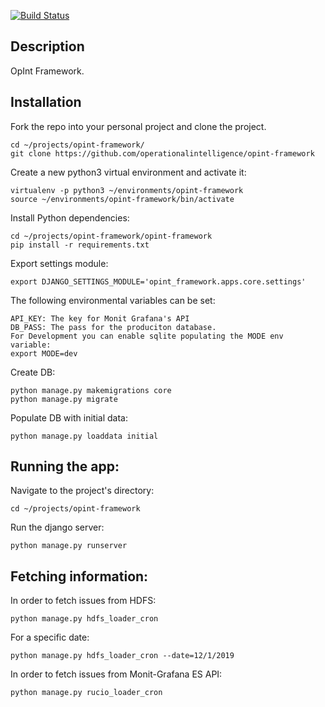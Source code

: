 [![Build Status](https://travis-ci.com/operationalintelligence/rucio-opint-backend.svg?branch=master)](https://travis-ci.com/operationalintelligence/rucio-opint-backend)

## Description

OpInt Framework.

## Installation

Fork the repo into your personal project and clone the project.
```commandline
cd ~/projects/opint-framework/
git clone https://github.com/operationalintelligence/opint-framework
```

Create a new python3 virtual environment and activate it:
```commandline
virtualenv -p python3 ~/environments/opint-framework
source ~/environments/opint-framework/bin/activate
```


Install Python dependencies:
```commandline
cd ~/projects/opint-framework/opint-framework
pip install -r requirements.txt
``` 

Export settings module:
```commandline
export DJANGO_SETTINGS_MODULE='opint_framework.apps.core.settings'
```

The following environmental variables can be set:
```commandline
API_KEY: The key for Monit Grafana's API
DB_PASS: The pass for the produciton database.
For Development you can enable sqlite populating the MODE env variable:
export MODE=dev 
```
Create DB:
```commandline
python manage.py makemigrations core
python manage.py migrate
```

Populate DB with initial data:
```commandline
python manage.py loaddata initial
```

## Running the app:
Navigate to the project's directory:
```commandline
cd ~/projects/opint-framework
```
Run the django server:
```commandline
python manage.py runserver
```

## Fetching information:
In order to fetch issues from HDFS:
```commandline
python manage.py hdfs_loader_cron
```
For a specific date:
```commandline
python manage.py hdfs_loader_cron --date=12/1/2019
```

In order to fetch issues from Monit-Grafana ES API:
```commandline
python manage.py rucio_loader_cron
```
